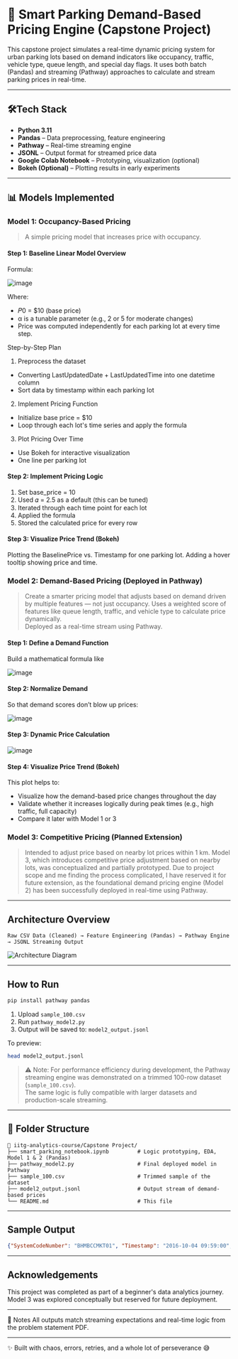 
# 🚗 Smart Parking Demand-Based Pricing Engine (Capstone Project)

This capstone project simulates a real-time dynamic pricing system for urban parking lots based on demand indicators like occupancy, traffic, vehicle type, queue length, and special day flags. It uses both batch (Pandas) and streaming (Pathway) approaches to calculate and stream parking prices in real-time.

---

## 🛠Tech Stack

- **Python 3.11**
- **Pandas** – Data preprocessing, feature engineering
- **Pathway** – Real-time streaming engine
- **JSONL** – Output format for streamed price data
- **Google Colab Notebook** – Prototyping, visualization (optional)
- **Bokeh (Optional)** – Plotting results in early experiments

---

## 📊 Models Implemented

### Model 1: Occupancy-Based Pricing
> A simple pricing model that increases price with occupancy.

#### Step 1: Baseline Linear Model Overview
Formula:

![image](https://github.com/user-attachments/assets/a470bb43-94f7-4add-a885-bbc371c12836)

Where:
- 𝑃0 = $10 (base price)
- α is a tunable parameter (e.g., 2 or 5 for moderate changes)
- Price was computed independently for each parking lot at every time step.

Step-by-Step Plan
1. Preprocess the dataset
- Converting LastUpdatedDate + LastUpdatedTime into one datetime column
- Sort data by timestamp within each parking lot
2. Implement Pricing Function
- Initialize base price = $10
- Loop through each lot's time series and apply the formula
3. Plot Pricing Over Time
- Use Bokeh for interactive visualization
- One line per parking lot

#### Step 2: Implement Pricing Logic
1. Set base_price = 10
2. Used 𝛼 = 2.5 as a default (this can be tuned)
3. Iterated through each time point for each lot
4. Applied the formula
5. Stored the calculated price for every row

#### Step 3: Visualize Price Trend (Bokeh)
Plotting the BaselinePrice vs. Timestamp for one parking lot.
Adding a hover tooltip showing price and time.

### Model 2: Demand-Based Pricing (Deployed in Pathway)
> Create a smarter pricing model that adjusts based on demand driven by multiple features — not just occupancy.
> Uses a weighted score of features like queue length, traffic, and vehicle type to calculate price dynamically.  
Deployed as a real-time stream using Pathway.

#### Step 1: Define a Demand Function
Build a mathematical formula like

![image](https://github.com/user-attachments/assets/a8aa6f4d-d6d1-4345-9f0f-d2b202903aa0)

#### Step 2: Normalize Demand
So that demand scores don’t blow up prices:

![image](https://github.com/user-attachments/assets/ed2c2cde-3fa1-4ea6-b559-0afb871e12d8)

#### Step 3: Dynamic Price Calculation

![image](https://github.com/user-attachments/assets/9eb26e58-6780-4fcf-858c-90e916c64da9)

#### Step 4: Visualize Price Trend (Bokeh)
This plot helps to:
- Visualize how the demand-based price changes throughout the day
- Validate whether it increases logically during peak times (e.g., high traffic, full capacity)
- Compare it later with Model 1 or 3


### Model 3: Competitive Pricing (Planned Extension)
> Intended to adjust price based on nearby lot prices within 1 km.
Model 3, which introduces competitive price adjustment based on nearby lots, was conceptualized and partially prototyped. Due to project scope and me finding the process complicated, I have reserved it for future extension, as the foundational demand pricing engine (Model 2) has been successfully deployed in real-time using Pathway.

---

## Architecture Overview

```
Raw CSV Data (Cleaned) → Feature Engineering (Pandas) → Pathway Engine → JSONL Streaming Output
```

![Architecture Diagram](./diagram.svg)

---

## How to Run

```bash
pip install pathway pandas
```

1. Upload `sample_100.csv`  
2. Run `pathway_model2.py`  
3. Output will be saved to: `model2_output.jsonl`

To preview:
```bash
head model2_output.jsonl
```
> ⚠️ Note: For performance efficiency during development, the Pathway streaming engine was demonstrated on a trimmed 100-row dataset (`sample_100.csv`).  
> The same logic is fully compatible with larger datasets and production-scale streaming.

---

## 📁 Folder Structure

```
📂 iitg-analytics-course/Capstone Project/
├── smart_parking_notebook.ipynb         # Logic prototyping, EDA, Model 1 & 2 (Pandas)
├── pathway_model2.py                    # Final deployed model in Pathway
├── sample_100.csv                       # Trimmed sample of the dataset
├── model2_output.jsonl                  # Output stream of demand-based prices
└── README.md                            # This file 
```

---

## Sample Output

```json
{"SystemCodeNumber": "BHMBCCMKT01", "Timestamp": "2016-10-04 09:59:00", "Occupancy": 150, "Capacity": 577, "DemandPrice": 10.14}
```

---

## Acknowledgements

This project was completed as part of a beginner's data analytics journey.  
Model 3 was explored conceptually but reserved for future deployment.

---

📌 Notes
All outputs match streaming expectations and real-time logic from the problem statement PDF.

---

✨ Built with chaos, errors, retries, and a whole lot of perseverance 😅

